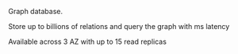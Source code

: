 <!-- Neptune -->

Graph database.

<!-- Terms -->

<!-- Operation -->

<!-- Performance -->

Store up to billions of relations and query the graph with ms latency

<!-- Pricing -->

<!-- Security -->

Available across 3 AZ with up to 15 read replicas

<!-- Test -->
